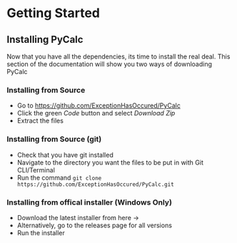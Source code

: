 # Getting Started
## Installing PyCalc
Now that you have all the dependencies, its time to install the real deal. This section of the documentation will show you two ways of downloading PyCalc

### Installing from Source
- Go to <https://github.com/ExceptionHasOccured/PyCalc>
- Click the green *Code* button and select *Download Zip*
- Extract the files

### Installing from Source (git)
- Check that you have git installed
- Navigate to the directory you want the files to be put in with Git CLI/Terminal
- Run the command `git clone https://github.com/ExceptionHasOccured/PyCalc.git`

### Installing from offical installer (Windows Only)
- Download the latest installer from here ->
- Alternatively, go to the releases page for all versions
- Run the installer